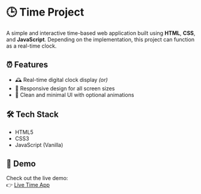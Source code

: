 # 🕒 Time Project

A simple and interactive time-based web application built using **HTML**, **CSS**, and **JavaScript**. Depending on the implementation, this project can function as a real-time clock.

## ⏰ Features

- 🕰️ Real-time digital clock display *(or)*
- 📱 Responsive design for all screen sizes
- 🎨 Clean and minimal UI with optional animations

## 🛠️ Tech Stack

- HTML5
- CSS3
- JavaScript (Vanilla)

## 📸 Demo

Check out the live demo:  
👉 [Live Time App](https://your-username.github.io/time-project/)



